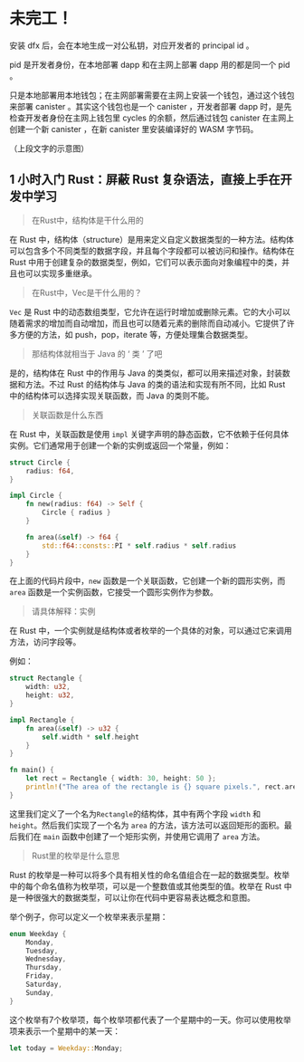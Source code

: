 # 未完工！

安装 dfx 后，会在本地生成一对公私钥，对应开发者的 principal id 。



pid 是开发者身份，在本地部署 dapp 和在主网上部署 dapp 用的都是同一个 pid 。

只是本地部署用本地钱包；在主网部署需要在主网上安装一个钱包，通过这个钱包来部署 canister 。其实这个钱包也是一个 canister ，开发者部署 dapp 时，是先检查开发者身份在主网上钱包里 cycles 的余额，然后通过钱包 canister 在主网上创建一个新 canister ，在新 canister 里安装编译好的 WASM 字节码。

（上段文字的示意图）



























## 1 小时入门 Rust：屏蔽 Rust 复杂语法，直接上手在开发中学习

> 在Rust中，结构体是干什么用的

在 Rust 中，结构体（structure）是用来定义自定义数据类型的一种方法。结构体可以包含多个不同类型的数据字段，并且每个字段都可以被访问和操作。结构体在 Rust 中用于创建复杂的数据类型，例如，它们可以表示面向对象编程中的类，并且也可以实现多重继承。



> 在Rust中，Vec是干什么用的？

`Vec` 是 Rust 中的动态数组类型，它允许在运行时增加或删除元素。它的大小可以随着需求的增加而自动增加，而且也可以随着元素的删除而自动减小。它提供了许多方便的方法，如 push，pop，iterate 等，方便处理集合数据类型。



> 那结构体就相当于 Java 的 ‘ 类 ’ 了吧

是的，结构体在 Rust 中的作用与 Java 的类类似，都可以用来描述对象，封装数据和方法。不过 Rust 的结构体与 Java 的类的语法和实现有所不同，比如 Rust 中的结构体可以选择实现关联函数，而 Java 的类则不能。



> 关联函数是什么东西

在 Rust 中，关联函数是使用 `impl` 关键字声明的静态函数，它不依赖于任何具体实例。它们通常用于创建一个新的实例或返回一个常量，例如：

```rust
struct Circle {
    radius: f64,
}

impl Circle {
    fn new(radius: f64) -> Self {
        Circle { radius }
    }

    fn area(&self) -> f64 {
        std::f64::consts::PI * self.radius * self.radius
    }
}
```

在上面的代码片段中，`new` 函数是一个关联函数，它创建一个新的圆形实例，而 `area` 函数是一个实例函数，它接受一个圆形实例作为参数。



> 请具体解释：实例

在 Rust 中，一个实例就是结构体或者枚举的一个具体的对象，可以通过它来调用方法，访问字段等。

例如：

```rust
struct Rectangle {
    width: u32,
    height: u32,
}

impl Rectangle {
    fn area(&self) -> u32 {
        self.width * self.height
    }
}

fn main() {
    let rect = Rectangle { width: 30, height: 50 };
    println!("The area of the rectangle is {} square pixels.", rect.area());
}
```

这里我们定义了一个名为`Rectangle`的结构体，其中有两个字段 `width` 和 `height`。然后我们实现了一个名为 `area` 的方法，该方法可以返回矩形的面积。最后我们在 `main` 函数中创建了一个矩形实例，并使用它调用了 `area` 方法。



> Rust里的枚举是什么意思

Rust 的枚举是一种可以将多个具有相关性的命名值组合在一起的数据类型。枚举中的每个命名值称为枚举项，可以是一个整数值或其他类型的值。枚举在 Rust 中是一种很强大的数据类型，可以让你在代码中更容易表达概念和意图。

举个例子，你可以定义一个枚举来表示星期：

```rust
enum Weekday {
    Monday,
    Tuesday,
    Wednesday,
    Thursday,
    Friday,
    Saturday,
    Sunday,
}
```

这个枚举有7个枚举项，每个枚举项都代表了一个星期中的一天。你可以使用枚举项来表示一个星期中的某一天：

```rust
let today = Weekday::Monday;
```
